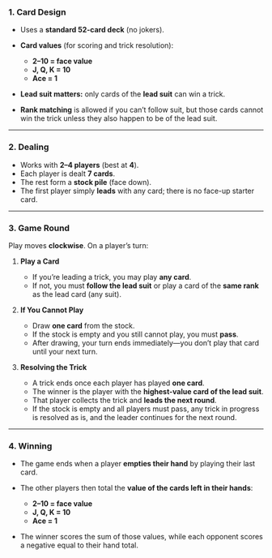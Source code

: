 ### 1. Card Design

* Uses a **standard 52-card deck** (no jokers).
* **Card values** (for scoring and trick resolution):

  * **2–10 = face value**
  * **J, Q, K = 10**
  * **Ace = 1**
* **Lead suit matters:** only cards of the **lead suit** can win a trick.
* **Rank matching** is allowed if you can’t follow suit, but those cards cannot win the trick unless they also happen to be of the lead suit.

---

### 2. Dealing

* Works with **2–4 players** (best at **4**).
* Each player is dealt **7 cards**.
* The rest form a **stock pile** (face down).
* The first player simply **leads** with any card; there is no face-up starter card.

---

### 3. Game Round

Play moves **clockwise**. On a player’s turn:

1. **Play a Card**

   * If you’re leading a trick, you may play **any card**.
   * If not, you must **follow the lead suit** or play a card of the **same rank** as the lead card (any suit).

2. **If You Cannot Play**

   * Draw **one card** from the stock.
   * If the stock is empty and you still cannot play, you must **pass**.
   * After drawing, your turn ends immediately—you don’t play that card until your next turn.

3. **Resolving the Trick**

   * A trick ends once each player has played **one card**.
   * The winner is the player with the **highest-value card of the lead suit**.
   * That player collects the trick and **leads the next round**.
   * If the stock is empty and all players must pass, any trick in progress is resolved as is, and the leader continues for the next round.

---

### 4. Winning

* The game ends when a player **empties their hand** by playing their last card.
* The other players then total the **value of the cards left in their hands**:

  * **2–10 = face value**
  * **J, Q, K = 10**
  * **Ace = 1**
* The winner scores the sum of those values, while each opponent scores a negative equal to their hand total.

